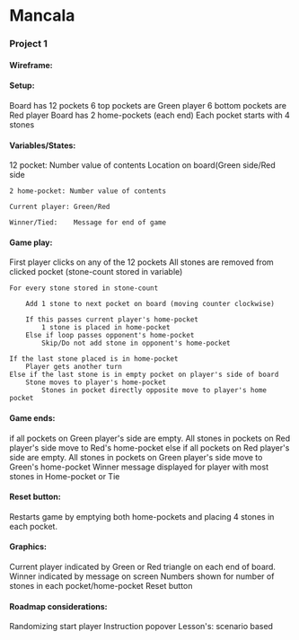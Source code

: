 <h1>Mancala</h1>
<h3>Project 1</h3>



<h4>Wireframe:</h4>






<h4>Setup:</h4>
	Board has 12 pockets
	6 top pockets are Green player
	6 bottom pockets are Red player
	Board has 2 home-pockets (each end)
	Each pocket starts with 4 stones

<h4>Variables/States:</h4>
	12 pocket:	Number value of contents
	Location on board(Green side/Red side

	2 home-pocket: Number value of contents

	Current player: Green/Red
	
	Winner/Tied:	Message for end of game


<h4>Game play:</h4>
	First player clicks on any of the 12 pockets
	All stones are removed from clicked pocket (stone-count stored in variable)

	For every stone stored in stone-count

	    Add 1 stone to next pocket on board (moving counter clockwise)

		If this passes current player's home-pocket
			1 stone is placed in home-pocket
		Else if loop passes opponent's home-pocket
			Skip/Do not add stone in opponent's home-pocket

	If the last stone placed is in home-pocket
		Player gets another turn
	Else if the last stone is in empty pocket on player's side of board
		Stone moves to player's home-pocket
			Stones in pocket directly opposite move to player's home pocket


	

<h4>Game ends:</h4>
	if all pockets on Green player's side are empty.
		All stones in pockets on Red player's side move to Red's home-pocket
	else if all pockets on Red player's side are empty.
		All stones in pockets on Green player's side move to Green's home-pocket
	Winner message displayed for player with most stones in Home-pocket or Tie

<h4>Reset button:</h4>
	Restarts game by emptying both home-pockets and placing 4 stones in each pocket.
	

<h4>Graphics:</h4>
	Current player indicated by Green or Red triangle on each end of board.
	Winner indicated by message on screen
	Numbers shown for number of stones in each pocket/home-pocket
	Reset button


<h4>Roadmap considerations:</h4>
	Randomizing start player
	Instruction popover
	Lesson's: scenario based
